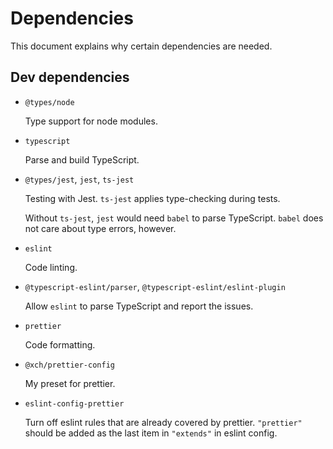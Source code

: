 # Dependencies

This document explains why certain dependencies are needed.

## Dev dependencies

-   `@types/node`

    Type support for node modules.

-   `typescript`

    Parse and build TypeScript.

-   `@types/jest`, `jest`, `ts-jest`

    Testing with Jest. `ts-jest` applies type-checking during tests.

    Without `ts-jest`, `jest` would need `babel` to parse TypeScript. `babel` does not care about type errors, however.

-   `eslint`

    Code linting.

-   `@typescript-eslint/parser`, `@typescript-eslint/eslint-plugin`

    Allow `eslint` to parse TypeScript and report the issues.

-   `prettier`

    Code formatting.

-   `@xch/prettier-config`

    My preset for prettier.

-   `eslint-config-prettier`

    Turn off eslint rules that are already covered by prettier. `"prettier"` should be added as the last item in `"extends"` in eslint config.
